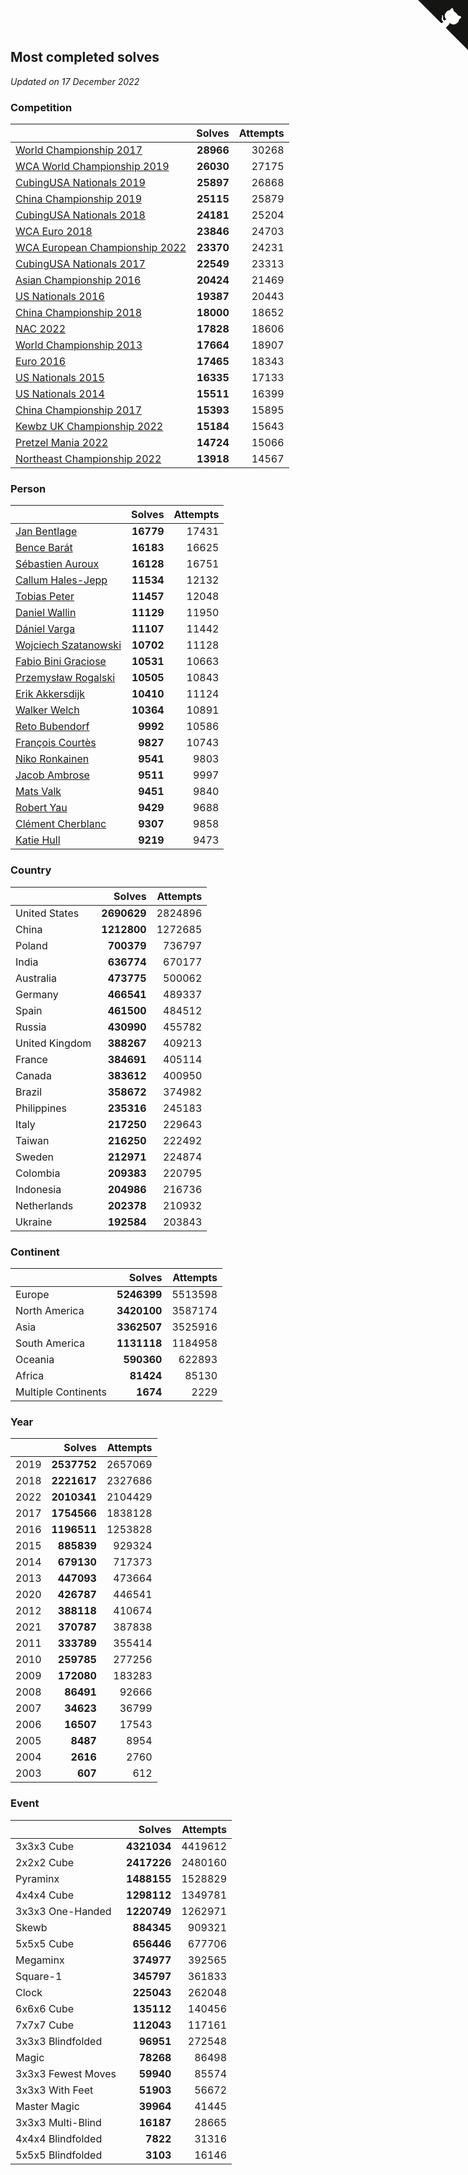 ## Most completed solves

*Updated on 17 December 2022*


### Competition

|  | Solves | Attempts |
| :--- | ---: | ---: |
| [World Championship 2017](https://www.worldcubeassociation.org/competitions/WC2017) | **28966** | 30268 |
| [WCA World Championship 2019](https://www.worldcubeassociation.org/competitions/WC2019) | **26030** | 27175 |
| [CubingUSA Nationals 2019](https://www.worldcubeassociation.org/competitions/CubingUSANationals2019) | **25897** | 26868 |
| [China Championship 2019](https://www.worldcubeassociation.org/competitions/ChinaChampionship2019) | **25115** | 25879 |
| [CubingUSA Nationals 2018](https://www.worldcubeassociation.org/competitions/CubingUSANationals2018) | **24181** | 25204 |
| [WCA Euro 2018](https://www.worldcubeassociation.org/competitions/Euro2018) | **23846** | 24703 |
| [WCA European Championship 2022](https://www.worldcubeassociation.org/competitions/Euro2022) | **23370** | 24231 |
| [CubingUSA Nationals 2017](https://www.worldcubeassociation.org/competitions/CubingUSANationals2017) | **22549** | 23313 |
| [Asian Championship 2016](https://www.worldcubeassociation.org/competitions/AsianChampionship2016) | **20424** | 21469 |
| [US Nationals 2016](https://www.worldcubeassociation.org/competitions/USNationals2016) | **19387** | 20443 |
| [China Championship 2018](https://www.worldcubeassociation.org/competitions/ChinaChampionship2018) | **18000** | 18652 |
| [NAC 2022](https://www.worldcubeassociation.org/competitions/NAC2022) | **17828** | 18606 |
| [World Championship 2013](https://www.worldcubeassociation.org/competitions/WC2013) | **17664** | 18907 |
| [Euro 2016](https://www.worldcubeassociation.org/competitions/Euro2016) | **17465** | 18343 |
| [US Nationals 2015](https://www.worldcubeassociation.org/competitions/USNationals2015) | **16335** | 17133 |
| [US Nationals 2014](https://www.worldcubeassociation.org/competitions/USNationals2014) | **15511** | 16399 |
| [China Championship 2017](https://www.worldcubeassociation.org/competitions/ChinaChampionship2017) | **15393** | 15895 |
| [Kewbz UK Championship 2022](https://www.worldcubeassociation.org/competitions/KewbzUKChampionship2022) | **15184** | 15643 |
| [Pretzel Mania 2022](https://www.worldcubeassociation.org/competitions/PretzelMania2022) | **14724** | 15066 |
| [Northeast Championship 2022](https://www.worldcubeassociation.org/competitions/NortheastChampionship2022) | **13918** | 14567 |

### Person

|  | Solves | Attempts |
| :--- | ---: | ---: |
| [Jan Bentlage](https://www.worldcubeassociation.org/persons/2010BENT01) | **16779** | 17431 |
| [Bence Barát](https://www.worldcubeassociation.org/persons/2008BARA01) | **16183** | 16625 |
| [Sébastien Auroux](https://www.worldcubeassociation.org/persons/2008AURO01) | **16128** | 16751 |
| [Callum Hales-Jepp](https://www.worldcubeassociation.org/persons/2012HALE01) | **11534** | 12132 |
| [Tobias Peter](https://www.worldcubeassociation.org/persons/2014PETE03) | **11457** | 12048 |
| [Daniel Wallin](https://www.worldcubeassociation.org/persons/2013WALL03) | **11129** | 11950 |
| [Dániel Varga](https://www.worldcubeassociation.org/persons/2008VARG01) | **11107** | 11442 |
| [Wojciech Szatanowski](https://www.worldcubeassociation.org/persons/2011SZAT01) | **10702** | 11128 |
| [Fabio Bini Graciose](https://www.worldcubeassociation.org/persons/2010GRAC02) | **10531** | 10663 |
| [Przemysław Rogalski](https://www.worldcubeassociation.org/persons/2013ROGA02) | **10505** | 10843 |
| [Erik Akkersdijk](https://www.worldcubeassociation.org/persons/2005AKKE01) | **10410** | 11124 |
| [Walker Welch](https://www.worldcubeassociation.org/persons/2011WELC01) | **10364** | 10891 |
| [Reto Bubendorf](https://www.worldcubeassociation.org/persons/2012BUBE01) | **9992** | 10586 |
| [François Courtès](https://www.worldcubeassociation.org/persons/2008COUR01) | **9827** | 10743 |
| [Niko Ronkainen](https://www.worldcubeassociation.org/persons/2010RONK01) | **9541** | 9803 |
| [Jacob Ambrose](https://www.worldcubeassociation.org/persons/2010AMBR01) | **9511** | 9997 |
| [Mats Valk](https://www.worldcubeassociation.org/persons/2007VALK01) | **9451** | 9840 |
| [Robert Yau](https://www.worldcubeassociation.org/persons/2009YAUR01) | **9429** | 9688 |
| [Clément Cherblanc](https://www.worldcubeassociation.org/persons/2014CHER05) | **9307** | 9858 |
| [Katie Hull](https://www.worldcubeassociation.org/persons/2010HULL01) | **9219** | 9473 |

### Country

|  | Solves | Attempts |
| :--- | ---: | ---: |
| United States | **2690629** | 2824896 |
| China | **1212800** | 1272685 |
| Poland | **700379** | 736797 |
| India | **636774** | 670177 |
| Australia | **473775** | 500062 |
| Germany | **466541** | 489337 |
| Spain | **461500** | 484512 |
| Russia | **430990** | 455782 |
| United Kingdom | **388267** | 409213 |
| France | **384691** | 405114 |
| Canada | **383612** | 400950 |
| Brazil | **358672** | 374982 |
| Philippines | **235316** | 245183 |
| Italy | **217250** | 229643 |
| Taiwan | **216250** | 222492 |
| Sweden | **212971** | 224874 |
| Colombia | **209383** | 220795 |
| Indonesia | **204986** | 216736 |
| Netherlands | **202378** | 210932 |
| Ukraine | **192584** | 203843 |

### Continent

|  | Solves | Attempts |
| :--- | ---: | ---: |
| Europe | **5246399** | 5513598 |
| North America | **3420100** | 3587174 |
| Asia | **3362507** | 3525916 |
| South America | **1131118** | 1184958 |
| Oceania | **590360** | 622893 |
| Africa | **81424** | 85130 |
| Multiple Continents | **1674** | 2229 |

### Year

|  | Solves | Attempts |
| :--- | ---: | ---: |
| 2019 | **2537752** | 2657069 |
| 2018 | **2221617** | 2327686 |
| 2022 | **2010341** | 2104429 |
| 2017 | **1754566** | 1838128 |
| 2016 | **1196511** | 1253828 |
| 2015 | **885839** | 929324 |
| 2014 | **679130** | 717373 |
| 2013 | **447093** | 473664 |
| 2020 | **426787** | 446541 |
| 2012 | **388118** | 410674 |
| 2021 | **370787** | 387838 |
| 2011 | **333789** | 355414 |
| 2010 | **259785** | 277256 |
| 2009 | **172080** | 183283 |
| 2008 | **86491** | 92666 |
| 2007 | **34623** | 36799 |
| 2006 | **16507** | 17543 |
| 2005 | **8487** | 8954 |
| 2004 | **2616** | 2760 |
| 2003 | **607** | 612 |

### Event

|  | Solves | Attempts |
| :--- | ---: | ---: |
| 3x3x3 Cube | **4321034** | 4419612 |
| 2x2x2 Cube | **2417226** | 2480160 |
| Pyraminx | **1488155** | 1528829 |
| 4x4x4 Cube | **1298112** | 1349781 |
| 3x3x3 One-Handed | **1220749** | 1262971 |
| Skewb | **884345** | 909321 |
| 5x5x5 Cube | **656446** | 677706 |
| Megaminx | **374977** | 392565 |
| Square-1 | **345797** | 361833 |
| Clock | **225043** | 262048 |
| 6x6x6 Cube | **135112** | 140456 |
| 7x7x7 Cube | **112043** | 117161 |
| 3x3x3 Blindfolded | **96951** | 272548 |
| Magic | **78268** | 86498 |
| 3x3x3 Fewest Moves | **59940** | 85574 |
| 3x3x3 With Feet | **51903** | 56672 |
| Master Magic | **39964** | 41445 |
| 3x3x3 Multi-Blind | **16187** | 28665 |
| 4x4x4 Blindfolded | **7822** | 31316 |
| 5x5x5 Blindfolded | **3103** | 16146 |


<a href="https://github.com/JustinTimeCuber/wca_statistics" class="github-corner" aria-label="View source on Github"><svg width="80" height="80" viewBox="0 0 250 250" style="fill:#151513; color:#fff; position: absolute; top: 0; border: 0; right: 0;" aria-hidden="true"><path d="M0,0 L115,115 L130,115 L142,142 L250,250 L250,0 Z"></path><path d="M128.3,109.0 C113.8,99.7 119.0,89.6 119.0,89.6 C122.0,82.7 120.5,78.6 120.5,78.6 C119.2,72.0 123.4,76.3 123.4,76.3 C127.3,80.9 125.5,87.3 125.5,87.3 C122.9,97.6 130.6,101.9 134.4,103.2" fill="currentColor" style="transform-origin: 130px 106px;" class="octo-arm"></path><path d="M115.0,115.0 C114.9,115.1 118.7,116.5 119.8,115.4 L133.7,101.6 C136.9,99.2 139.9,98.4 142.2,98.6 C133.8,88.0 127.5,74.4 143.8,58.0 C148.5,53.4 154.0,51.2 159.7,51.0 C160.3,49.4 163.2,43.6 171.4,40.1 C171.4,40.1 176.1,42.5 178.8,56.2 C183.1,58.6 187.2,61.8 190.9,65.4 C194.5,69.0 197.7,73.2 200.1,77.6 C213.8,80.2 216.3,84.9 216.3,84.9 C212.7,93.1 206.9,96.0 205.4,96.6 C205.1,102.4 203.0,107.8 198.3,112.5 C181.9,128.9 168.3,122.5 157.7,114.1 C157.9,116.9 156.7,120.9 152.7,124.9 L141.0,136.5 C139.8,137.7 141.6,141.9 141.8,141.8 Z" fill="currentColor" class="octo-body"></path></svg></a><style>.github-corner:hover .octo-arm{animation:octocat-wave 560ms ease-in-out}@keyframes octocat-wave{0%,100%{transform:rotate(0)}20%,60%{transform:rotate(-25deg)}40%,80%{transform:rotate(10deg)}}@media (max-width:500px){.github-corner:hover .octo-arm{animation:none}.github-corner .octo-arm{animation:octocat-wave 560ms ease-in-out}}</style>
